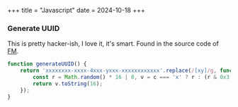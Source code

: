 +++
title = "Javascript"
date = 2024-10-18
+++

### Generate UUID

This is pretty hacker-ish, I love it, it's smart.
Found in the source code of [FM](https://explorer.futurememory.app/?viewer=small-matrix).

```js
function generateUUID() {
    return 'xxxxxxxx-xxxx-4xxx-yxxx-xxxxxxxxxxxx'.replace(/[xy]/g, function (c) {
        const r = Math.random() * 16 | 0, v = c === 'x' ? r : (r & 0x3 | 0x8);
        return v.toString(16);
    });
}
```